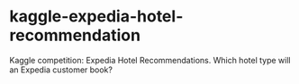 # kaggle-expedia-hotel-recommendation
Kaggle competition: Expedia Hotel Recommendations. Which hotel type will an Expedia customer book?
